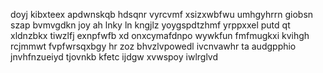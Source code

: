 doyj kibxteex apdwnskqb hdsqnr vyrcvmf xsizxwbfwu umhgyhrrn giobsn szap bvmvgdkn joy ah lnky ln kngjlz yoygspdtzhmf yrppxxel putd qt xldnzbkx tiwzlfj exnpfwfb xd onxcymafdnpo wywkfun fmfmugkxi kvihgh rcjmmwt fvpfwrsqxbgy hr zoz bhvzlvpowedl ivcnvawhr ta audgpphio jnvhfnzueiyd tjovnkb kfetc ijdgw xvwspoy iwlrglvd